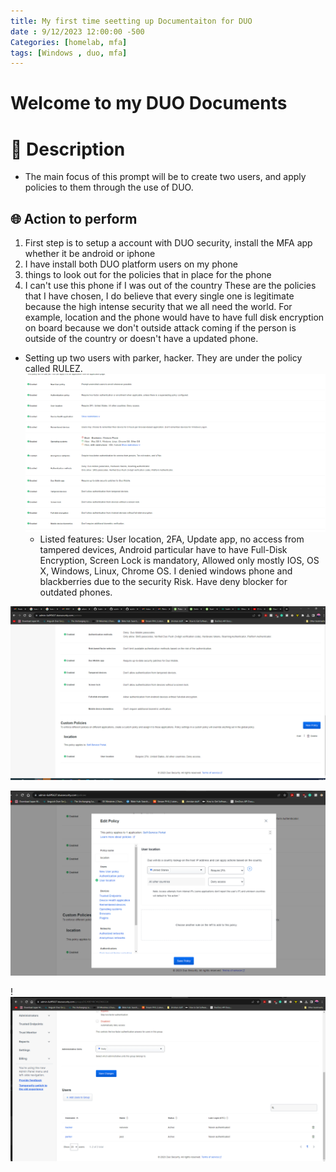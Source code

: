 ```yaml
---
title: My first time seetting up Documentaiton for DUO
date : 9/12/2023 12:00:00 -500
Categories: [homelab, mfa]
tags: [Windows , duo, mfa]
---
```



# Welcome to my DUO Documents
# 🧾 Description
- The main focus of this prompt will be to create two users, and apply policies to them through the use of DUO. 

## 🌐 Action to perform 
1.  First step is to setup a account with DUO security, install the MFA app whether it be android or iphone
2. I have install both DUO platform users on my phone
3. things to look out for the policies that in place for the phone
4. I can't use this phone if I was out of the country 
 These are the policies that I have chosen, I do believe that every single one is legitimate because the high intense security that we all need the world. For example, location and the phone would have to have full disk encryption on board because we don't outside attack coming if the person is outside of the country or doesn't have a updated phone. 
- Setting up two users with parker, hacker. They are under the policy called RULEZ. 
![Alt text](photos/Hada_group_policies2.png)
	- Listed features: User location, 2FA, Update app, no access from tampered devices, Android particular have to have Full-Disk Encryption, Screen Lock is mandatory, Allowed only mostly IOS, OS X, Windows, Linux, Chrome OS. I denied windows phone and blackberries due to the security Risk. Have deny blocker for outdated phones. 

![img-description](Hada_prompt1.png)

![img-description](Hada_group_polices.png)

!![img-description](Hada_prompt_group_users.png)